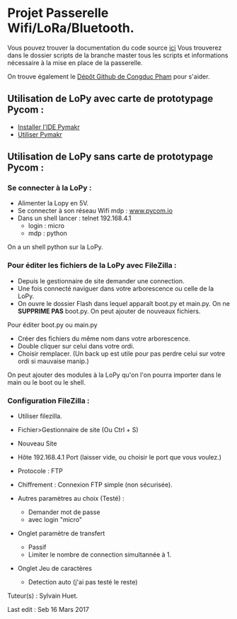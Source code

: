 # Projet Passerelle Wifi/LoRa/Bluetooth.

Vous pouvez trouver la documentation du code source [ici](https://srimbaud.github.io/Passerelle\_LoPy/)
Vous trouverez dans le dossier scripts de la branche master tous les scripts et informations nécessaire
à la mise en place de la passerelle.

On trouve également le [Dépôt Github de Congduc Pham](https://github.com/CongducPham/LowCostLoRaGw) pour
s'aider.

## Utilisation de LoPy avec carte de prototypage Pycom :


* [Installer l'IDE Pymakr](https://www.pycom.io/pymakr/)
* [Utiliser Pymakr](https://docs.pycom.io/pycom_esp32/pycom_esp32/toolsandfeatures.html#pymakr-ide)


## Utilisation de LoPy sans carte de prototypage Pycom :

### Se connecter à la LoPy :

* Alimenter la Lopy en 5V.
* Se connecter à son réseau Wifi mdp : www.pycom.io
* Dans un shell lancer : telnet 192.168.4.1
	* login : micro
	* mdp : python

On a un shell python sur la LoPy.

### Pour éditer les fichiers de la LoPy avec FileZilla :

* Depuis le gestionnaire de site demander une connection.
* Une fois connecté naviguer dans votre arborescence ou
celle de la LoPy.
*  On ouvre le dossier Flash dans lequel
apparaît boot.py et main.py. On ne **SUPPRIME PAS** boot.py.
On peut ajouter de nouveaux fichiers.

Pour éditer boot.py ou main.py 

* Créer des fichiers du même nom dans votre arborescence.
* Double cliquer sur celui dans votre ordi.
* Choisir remplacer. (Un back up est utile pour pas
perdre celui sur votre ordi si mauvaise manip.)

On peut ajouter des modules à la LoPy qu'on l'on pourra
importer dans le main ou le boot ou le shell.


### Configuration FileZilla :

* Utiliser filezilla.
* Fichier>Gestionnaire de site (Ou Ctrl + S)
* Nouveau Site
* Hôte 192.168.4.1 Port (laisser vide, ou choisir le port que vous voulez.)
* Protocole : FTP
* Chiffrement : Connexion FTP simple (non sécurisée).
* Autres paramètres au choix (Testé) : 
	 * Demander mot de passe
	 * avec login "micro"
* Onglet paramètre de transfert 
	* Passif
	* Limiter le nombre de connection simultannée à 1.

* Onglet Jeu de caractères
	* Detection auto (j'ai pas testé le reste)




Tuteur(s) : Sylvain Huet.


Last edit : Seb 16 Mars 2017
